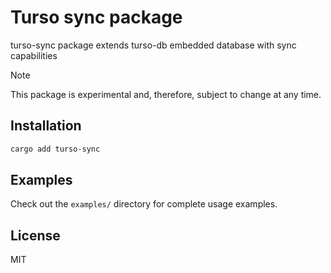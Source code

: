 # Turso sync package

turso-sync package extends turso-db embedded database with sync capabilities

> [!NOTE]
> This package is experimental and, therefore, subject to change at any time.

## Installation

```bash
cargo add turso-sync
```

## Examples

Check out the `examples/` directory for complete usage examples.

## License

MIT
